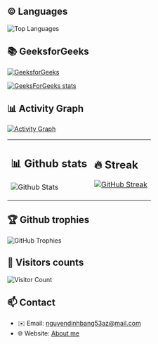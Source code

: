 ## ©️ Languages

![Top Languages](https://github-readme-stats.vercel.app/api/top-langs/?username=bawfng04&layout=compact&theme=radical)

## 📚 GeeksforGeeks

[![GeeksforGeeks](https://img.shields.io/badge/GeeksforGeeks-Profile-green?style=for-the-badge&logo=geeksforgeeks)](https://auth.geeksforgeeks.org/user/bangwoo4/profile)

[![GeeksForGeeks stats](https://gfgstatscard.vercel.app/bangwoo4)](https://www.geeksforgeeks.org/user/bangwoo4/)

## 📊 Activity Graph

[![Activity Graph](https://github-readme-activity-graph.vercel.app/graph?username=bawfng04&theme=react-dark)](https://github.com/bawfng04/github-readme-activity-graph)

<table>
  <tr>
    <td>

## 📊 Github stats
![Github Stats](https://github-readme-stats.vercel.app/api?username=bawfng04&show_icons=true&theme=radical)
    </td>
    <td>
  ## 🔥 Streak 
[![GitHub Streak](https://github-readme-streak-stats.herokuapp.com/?user=bawfng04&theme=radical&hide_border=true)](https://git.io/streak-stats)
    </td>
  </tr>
</table>

## 🏆 Github trophies

![GitHub Trophies](https://github-profile-trophy.vercel.app/?username=bawfng04&theme=radical&no-frame=true&no-bg=true&margin-w=4)

## 👥 Visitors counts

![Visitor Count](https://komarev.com/ghpvc/?username=bawfng04&color=blue)

## 📫 Contact

- ✉️ Email: [nguyendinhbang53az@mail.com](mailto:nguyendinhbang53az@mail.com)
- 🌐 Website: [About me](https://bawfng04.web.app/)
